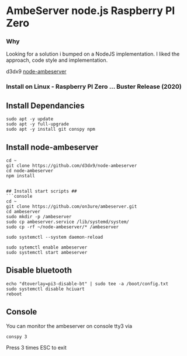 # AmbeServer node.js Raspberry PI Zero #

### Why ###
Looking for a solution i bumped on a NodeJS implementation. I liked the approach, code style and implementation.

d3dx9 [node-ambeserver](https://github.com/d3dx9/node-ambeserver)

### Install on Linux - Raspberry PI Zero ... Buster Release (2020) ###

## Install Dependancies ##
```console
sudo apt -y update
sudo apt -y full-upgrade
sudo apt -y install git conspy npm
```

## Install node-ambeserver ##
```console
cd ~
git clone https://github.com/d3dx9/node-ambeserver
cd node-ambeserver
npm install


## Install start scripts ##
```console
cd ~
git clone https://github.com/on3ure/ambeserver.git
cd ambeserver
sudo mkdir -p /ambeserver
sudo cp ambeserver.service /lib/systemd/system/
sudo cp -rf ~/node-ambeserver/* /ambeserver

sudo systemctl --system daemon-reload

sudo sytemctl enable ambeserver
sudo systemctl start ambeserver
```

## Disable bluetooth ##
```console
echo "dtoverlay=pi3-disable-bt" | sudo tee -a /boot/config.txt
sudo systemctl disable hciuart
reboot
```

## Console ##
You can monitor the ambeserver on console tty3 via
```console
conspy 3
```
Press 3 times ESC to exit
